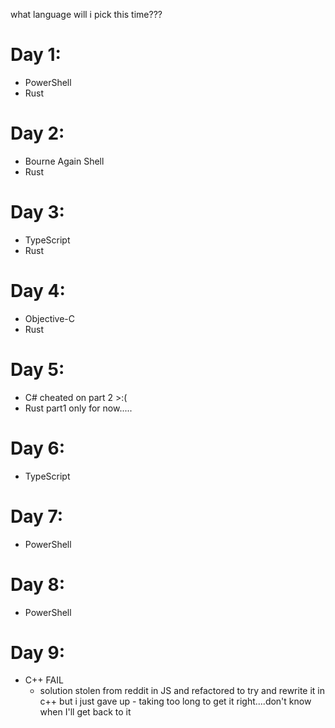 what language will i pick this time???

# Day 1:
* PowerShell
* Rust

# Day 2:
* Bourne Again Shell
* Rust

# Day 3:
* TypeScript
* Rust

# Day 4:
* Objective-C
* Rust

# Day 5:
* C# cheated on part 2 >:(
* Rust part1 only for now.....

# Day 6:
* TypeScript

# Day 7: 
* PowerShell

# Day 8:
* PowerShell

# Day 9:
* C++ FAIL
    - solution stolen from reddit in JS and refactored to try and
    rewrite it in c++ but i just gave up - taking too long to get it right....don't know when I'll get back to it
